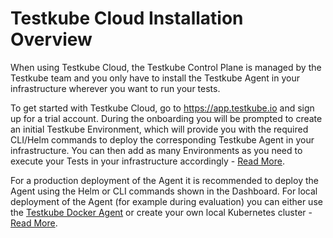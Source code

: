 # Testkube Cloud Installation Overview

When using Testkube Cloud, the Testkube Control Plane is managed by the Testkube team and you only have to install the
Testkube Agent in your infrastructure wherever you want to run your tests.

To get started with Testkube Cloud, go to https://app.testkube.io and sign up for a trial account. During the onboarding you will be
prompted to create an initial Testkube Environment, which will provide you with the required CLI/Helm commands to
deploy the corresponding Testkube Agent in your infrastructure. You can then add as many Environments as you need 
to execute your Tests in your infrastructure accordingly - [Read More](/testkube-pro/articles/environment-management#creating-a-new-environment).

For a production deployment of the Agent it is recommended to deploy the Agent using the Helm or CLI commands shown in the Dashboard. 
For local deployment of the Agent (for example during evaluation) you can either use the [Testkube Docker Agent](docker-agent) or
create your own local Kubernetes cluster - [Read More](quickstart-no-k8s). 
